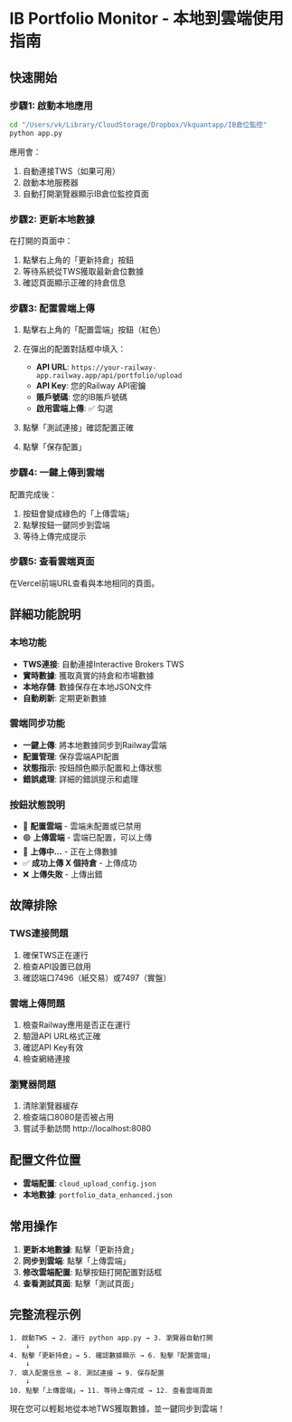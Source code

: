# IB Portfolio Monitor - 本地到雲端使用指南

## 快速開始

### 步驟1: 啟動本地應用
```bash
cd "/Users/vk/Library/CloudStorage/Dropbox/Vkquantapp/IB倉位監控"
python app.py
```

應用會：
1. 自動連接TWS（如果可用）
2. 啟動本地服務器
3. 自動打開瀏覽器顯示IB倉位監控頁面

### 步驟2: 更新本地數據
在打開的頁面中：
1. 點擊右上角的「更新持倉」按鈕
2. 等待系統從TWS獲取最新倉位數據
3. 確認頁面顯示正確的持倉信息

### 步驟3: 配置雲端上傳
1. 點擊右上角的「配置雲端」按鈕（紅色）
2. 在彈出的配置對話框中填入：
   - **API URL**: `https://your-railway-app.railway.app/api/portfolio/upload`
   - **API Key**: 您的Railway API密鑰
   - **賬戶號碼**: 您的IB賬戶號碼
   - **啟用雲端上傳**: ✅ 勾選

3. 點擊「測試連接」確認配置正確
4. 點擊「保存配置」

### 步驟4: 一鍵上傳到雲端
配置完成後：
1. 按鈕會變成綠色的「上傳雲端」
2. 點擊按鈕一鍵同步到雲端
3. 等待上傳完成提示

### 步驟5: 查看雲端頁面
在Vercel前端URL查看與本地相同的頁面。

## 詳細功能說明

### 本地功能
- **TWS連接**: 自動連接Interactive Brokers TWS
- **實時數據**: 獲取真實的持倉和市場數據
- **本地存儲**: 數據保存在本地JSON文件
- **自動刷新**: 定期更新數據

### 雲端同步功能
- **一鍵上傳**: 將本地數據同步到Railway雲端
- **配置管理**: 保存雲端API配置
- **狀態指示**: 按鈕顏色顯示配置和上傳狀態
- **錯誤處理**: 詳細的錯誤提示和處理

### 按鈕狀態說明
- 🔴 **配置雲端** - 雲端未配置或已禁用
- 🟢 **上傳雲端** - 雲端已配置，可以上傳
- 🔄 **上傳中...** - 正在上傳數據
- ✅ **成功上傳 X 個持倉** - 上傳成功
- ❌ **上傳失敗** - 上傳出錯

## 故障排除

### TWS連接問題
1. 確保TWS正在運行
2. 檢查API設置已啟用
3. 確認端口7496（紙交易）或7497（實盤）

### 雲端上傳問題
1. 檢查Railway應用是否正在運行
2. 驗證API URL格式正確
3. 確認API Key有效
4. 檢查網絡連接

### 瀏覽器問題
1. 清除瀏覽器緩存
2. 檢查端口8080是否被占用
3. 嘗試手動訪問 http://localhost:8080

## 配置文件位置
- **雲端配置**: `cloud_upload_config.json`
- **本地數據**: `portfolio_data_enhanced.json`

## 常用操作
1. **更新本地數據**: 點擊「更新持倉」
2. **同步到雲端**: 點擊「上傳雲端」
3. **修改雲端配置**: 點擊按鈕打開配置對話框
4. **查看測試頁面**: 點擊「測試頁面」

## 完整流程示例
```
1. 啟動TWS → 2. 運行 python app.py → 3. 瀏覽器自動打開
    ↓
4. 點擊「更新持倉」→ 5. 確認數據顯示 → 6. 點擊「配置雲端」
    ↓
7. 填入配置信息 → 8. 測試連接 → 9. 保存配置
    ↓
10. 點擊「上傳雲端」→ 11. 等待上傳完成 → 12. 查看雲端頁面
```

現在您可以輕鬆地從本地TWS獲取數據，並一鍵同步到雲端！